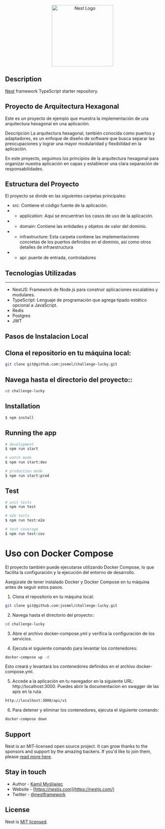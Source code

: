 <p align="center">
  <a href="http://nestjs.com/" target="blank"><img src="https://nestjs.com/img/logo-small.svg" width="200" alt="Nest Logo" /></a>
</p>

[circleci-image]: https://img.shields.io/circleci/build/github/nestjs/nest/master?token=abc123def456
[circleci-url]: https://circleci.com/gh/nestjs/nest


## Description

[Nest](https://github.com/nestjs/nest) framework TypeScript starter repository.


## Proyecto de Arquitectura Hexagonal
Este es un proyecto de ejemplo que muestra la implementación de una arquitectura hexagonal en una aplicación.

Descripción
La arquitectura hexagonal, también conocida como puertos y adaptadores, es un enfoque de diseño de software que busca separar las preocupaciones y lograr una mayor modularidad y flexibilidad en la aplicación.

En este proyecto, seguimos los principios de la arquitectura hexagonal para organizar nuestra aplicación en capas y establecer una clara separación de responsabilidades.

## Estructura del Proyecto
El proyecto se divide en las siguientes carpetas principales:

* src: Contiene el código fuente de la aplicación.
* * application: Aquí se encuentran los casos de uso de la aplicación.
* * domain: Contiene las entidades y objetos de valor del dominio.
* * infrastructure: Esta carpeta contiene las implementaciones concretas de los puertos definidos en el dominio, así como otros detalles de infraestructura
* * api: puente de entrada, controladores
## Tecnologías Utilizadas
***

* NestJS: Framework de Node.js para construir aplicaciones escalables y modulares.
* TypeScript: Lenguaje de programación que agrega tipado estático opcional a JavaScript.
* Redis
* Postgres
* JWT




## Pasos de Instalacion Local

## Clona el repositorio en tu máquina local:
```bash
git clone git@github.com:josmel/challenge-lucky.git
```
## Navega hasta el directorio del proyecto::
```bash
cd challenge-lucky
```
## Installation
```bash
$ npm install
```

## Running the app

```bash
# development
$ npm run start

# watch mode
$ npm run start:dev

# production mode
$ npm run start:prod
```

## Test

```bash
# unit tests
$ npm run test

# e2e tests
$ npm run test:e2e

# test coverage
$ npm run test:cov
```

# Uso con Docker Compose
El proyecto también puede ejecutarse utilizando Docker Compose, lo que facilita la configuración y la ejecución del entorno de desarrollo.


Asegúrate de tener instalado Docker y Docker Compose en tu máquina antes de seguir estos pasos.

1. Clona el repositorio en tu máquina local:
```bash
git clone git@github.com:josmel/challenge-lucky.git
```
2. Navega hasta el directorio del proyecto::
```bash
cd challenge-lucky
```

3. Abre el archivo docker-compose.yml y verifica la configuración de los servicios.

4. Ejecuta el siguiente comando para levantar los contenedores:
```bash
docker-compose up -d
```
Esto creará y levantará los contenedores definidos en el archivo docker-compose.yml.

5. Accede a la aplicación en tu navegador en la siguiente URL: http://localhost:3000. Puedes abrir  la documentacion en swagger de las apis en la ruta.

```bash
http://localhost:3000/api/v1
```

6. Para detener y eliminar los contenedores, ejecuta el siguiente comando:
```bash
docker-compose down

```


## Support

Nest is an MIT-licensed open source project. It can grow thanks to the sponsors and support by the amazing backers. If you'd like to join them, please [read more here](https://docs.nestjs.com/support).

## Stay in touch

- Author - [Kamil Myśliwiec](https://kamilmysliwiec.com)
- Website - [https://nestjs.com](https://nestjs.com/)
- Twitter - [@nestframework](https://twitter.com/nestframework)

## License

Nest is [MIT licensed](LICENSE).
